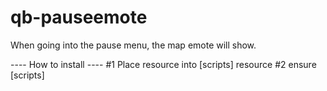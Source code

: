 # qb-pauseemote
When going into the pause menu, the map emote will show.

---- How to install ---- 
#1 Place resource into [scripts] resource
#2 ensure [scripts]
